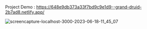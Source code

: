 Project Demo : https://648e9db373a33f7bd9c9e1d9--grand-druid-2b7ad8.netlify.app/ 

![screencapture-localhost-3000-2023-06-18-11_45_07](https://github.com/sunil9813/Fleja-Portfolio/assets/67497228/a09ad5ce-98d5-4e9e-b77e-cb6ccf478d27)

